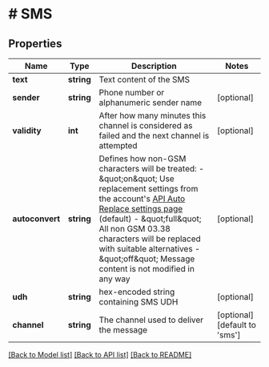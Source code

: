 # # SMS

## Properties

Name | Type | Description | Notes
------------ | ------------- | ------------- | -------------
**text** | **string** | Text content of the SMS |
**sender** | **string** | Phone number or alphanumeric sender name | [optional]
**validity** | **int** | After how many minutes this channel is considered as failed and the next channel is attempted | [optional]
**autoconvert** | **string** | Defines how non-GSM characters will be treated:    - \&quot;on\&quot; Use replacement settings from the account&#39;s [API Auto Replace settings page](https://dashboard.messente.com/api-settings/auto-replace) (default)   - \&quot;full\&quot; All non GSM 03.38 characters will be replaced with suitable alternatives   - \&quot;off\&quot; Message content is not modified in any way | [optional]
**udh** | **string** | hex-encoded string containing SMS UDH | [optional]
**channel** | **string** | The channel used to deliver the message | [optional] [default to 'sms']

[[Back to Model list]](../../README.md#models) [[Back to API list]](../../README.md#endpoints) [[Back to README]](../../README.md)
